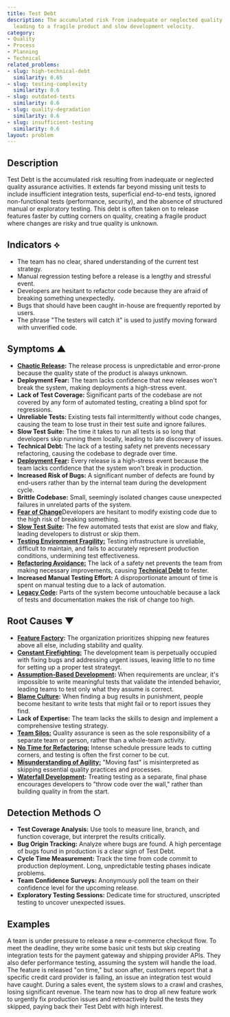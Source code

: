 ```yaml
---
title: Test Debt
description: The accumulated risk from inadequate or neglected quality assurance,
  leading to a fragile product and slow development velocity.
category:
- Quality
- Process
- Planning
- Technical
related_problems:
- slug: high-technical-debt
  similarity: 0.65
- slug: testing-complexity
  similarity: 0.6
- slug: outdated-tests
  similarity: 0.6
- slug: quality-degradation
  similarity: 0.6
- slug: insufficient-testing
  similarity: 0.6
layout: problem
---
```


## Description

Test Debt is the accumulated risk resulting from inadequate or neglected quality assurance activities. It extends far beyond missing unit tests to include insufficient integration tests, superficial end-to-end tests, ignored non-functional tests (performance, security), and the absence of structured manual or exploratory testing. This debt is often taken on to release features faster by cutting corners on quality, creating a fragile product where changes are risky and true quality is unknown.

## Indicators ⟡

- The team has no clear, shared understanding of the current test strategy.
- Manual regression testing before a release is a lengthy and stressful event.
- Developers are hesitant to refactor code because they are afraid of breaking something unexpectedly.
- Bugs that should have been caught in-house are frequently reported by users.
- The phrase "The testers will catch it" is used to justify moving forward with unverified code.

## Symptoms ▲
- [**Chaotic Release**](chaotic-release.md)**:** The release process is unpredictable and error-prone because the quality state of the product is always unknown.
- **Deployment Fear:** The team lacks confidence that new releases won't break the system, making deployments a high-stress event.
- **Lack of Test Coverage:** Significant parts of the codebase are not covered by any form of automated testing, creating a blind spot for regressions.
- **Unreliable Tests:** Existing tests fail intermittently without code changes, causing the team to lose trust in their test suite and ignore failures.
- **Slow Test Suite:** The time it takes to run all tests is so long that developers skip running them locally, leading to late discovery of issues.
- **Technical Debt:** The lack of a testing safety net prevents necessary refactoring, causing the codebase to degrade over time.
- [**Deployment Fear**](deployment-fear.md)**:** Every release is a high-stress event because the team lacks confidence that the system won't break in production.
- **Increased Risk of Bugs:** A significant number of defects are found by end-users rather than by the internal team during the development cycle.
- **Brittle Codebase:** Small, seemingly isolated changes cause unexpected failures in unrelated parts of the system.
- [**Fear of Change**](fear-of-change.md)Developers are hesitant to modify existing code due to the high risk of breaking something.
- [**Slow Test Suite**](slow-test-suite.md)**:** The few automated tests that exist are slow and flaky, leading developers to distrust or skip them.
- [**Testing Environment Fragility:**](testing-environment-fragility.md) Testing infrastructure is unreliable, difficult to maintain, and fails to accurately represent production conditions, undermining test effectiveness.
- [**Refactoring Avoidance:**](refactoring-avoidance.md) The lack of a safety net prevents the team from making necessary improvements, causing [**Technical Debt**](high-technical-debt.md) to fester.
- **Increased Manual Testing Effort:** A disproportionate amount of time is spent on manual testing due to a lack of automation.
- [**Legacy Code**](legacy-code.md)**:** Parts of the system become untouchable because a lack of tests and documentation makes the risk of change too high.


## Root Causes ▼

- [**Feature Factory**](feature-factory.md)**:** The organization prioritizes shipping new features above all else, including stability and quality.
- [**Constant Firefighting:**](constant-firefighting.md) The development team is perpetually occupied with fixing bugs and addressing urgent issues, leaving little to no time for setting up a proper test strategyt.
- [**Assumption-Based Development**](assumption-based-development.md)**:** When requirements are unclear, it's impossible to write meaningful tests that validate the intended behavior, leading teams to test only what they assume is correct.
- [**Blame Culture**](blame-culture.md)**:** When finding a bug results in punishment, people become hesitant to write tests that might fail or to report issues they find.
- **Lack of Expertise:** The team lacks the skills to design and implement a comprehensive testing strategy.
- [**Team Silos:**](team-silos.md) Quality assurance is seen as the sole responsibility of a separate team or person, rather than a whole-team activity.
- [**No Time for Refactoring:**](no-time-for-refactoring.md) Intense schedule pressure leads to cutting corners, and testing is often the first corner to be cut.
- [**Misunderstanding of Agility:**](missunderstanding-of-agility.md) "Moving fast" is misinterpreted as skipping essential quality practices and processes.
- [**Waterfall Development**](waterfall-development.md)**:** Treating testing as a separate, final phase encourages developers to "throw code over the wall," rather than building quality in from the start.

## Detection Methods ○

- **Test Coverage Analysis:** Use tools to measure line, branch, and function coverage, but interpret the results critically.
- **Bug Origin Tracking:** Analyze where bugs are found. A high percentage of bugs found in production is a clear sign of Test Debt.
- **Cycle Time Measurement:** Track the time from code commit to production deployment. Long, unpredictable testing phases indicate problems.
- **Team Confidence Surveys:** Anonymously poll the team on their confidence level for the upcoming release.
- **Exploratory Testing Sessions:** Dedicate time for structured, unscripted testing to uncover unexpected issues.

## Examples

A team is under pressure to release a new e-commerce checkout flow. To meet the deadline, they write some basic unit tests but skip creating integration tests for the payment gateway and shipping provider APIs. They also defer performance testing, assuming the system will handle the load. The feature is released "on time," but soon after, customers report that a specific credit card provider is failing, an issue an integration test would have caught. During a sales event, the system slows to a crawl and crashes, losing significant revenue. The team now has to drop all new feature work to urgently fix production issues and retroactively build the tests they skipped, paying back their Test Debt with high interest.